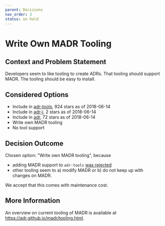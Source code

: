 ```yaml
---
parent: Decisions
nav_order: 3
status: on hold
---
```

# Write Own MADR Tooling

## Context and Problem Statement

Developers seem to like tooling to create ADRs.
That tooling should support MADR.
The tooling should be easy to install.

## Considered Options

* Include in [adr-tools](https://github.com/npryce/adr-tools), 924 stars as of 2018-06-14
* Include in [adr-j](https://github.com/adoble/adr-j), 2 stars as of 2018-06-14
* Include in [adr](https://github.com/phodal/adr), 72 stars as of 2018-06-14
* Write own MADR tooling
* No tool support

## Decision Outcome

Chosen option: "Write own MADR tooling", because

* adding MADR support to `adr-tools` [was rejected](https://github.com/npryce/adr-tools/pull/43)
* other tooling seem to a) modify MADR or b) do not keep up with changes on MADR.

We accept that this comes with maintenance cost.

## More Information

An overview on current tooling of MADR is available at <https://adr.github.io/madr/tooling.html>.
